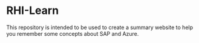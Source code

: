 # RHI-Learn
This repository is intended to be used to create a summary website to help you remember some concepts about SAP and Azure.
